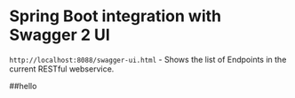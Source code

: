 # Spring Boot integration with Swagger 2 UI

`http://localhost:8088/swagger-ui.html` - Shows the list of Endpoints in the current RESTful webservice.

##hello

